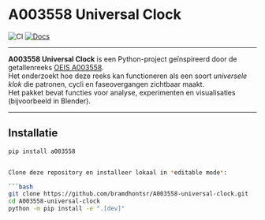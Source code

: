 # A003558 Universal Clock

![CI](https://github.com/bramdhontsr/A003558-universal-clock/actions/workflows/ci.yml/badge.svg)
[![Docs](https://github.com/bramdhontsr/A003558-universal-clock/actions/workflows/pages.yml/badge.svg)](https://bramdhontsr.github.io/A003558-universal-clock/)

---

**A003558 Universal Clock** is een Python-project geïnspireerd door de getallenreeks [OEIS A003558](https://oeis.org/A003558).  
Het onderzoekt hoe deze reeks kan functioneren als een soort *universele klok* die patronen, cycli en faseovergangen zichtbaar maakt.  
Het pakket bevat functies voor analyse, experimenten en visualisaties (bijvoorbeeld in Blender).

---
## Installatie


```bash
pip install a003558


Clone deze repository en installeer lokaal in *editable mode*:

```bash
git clone https://github.com/bramdhontsr/A003558-universal-clock.git
cd A003558-universal-clock
python -m pip install -e ".[dev]"
